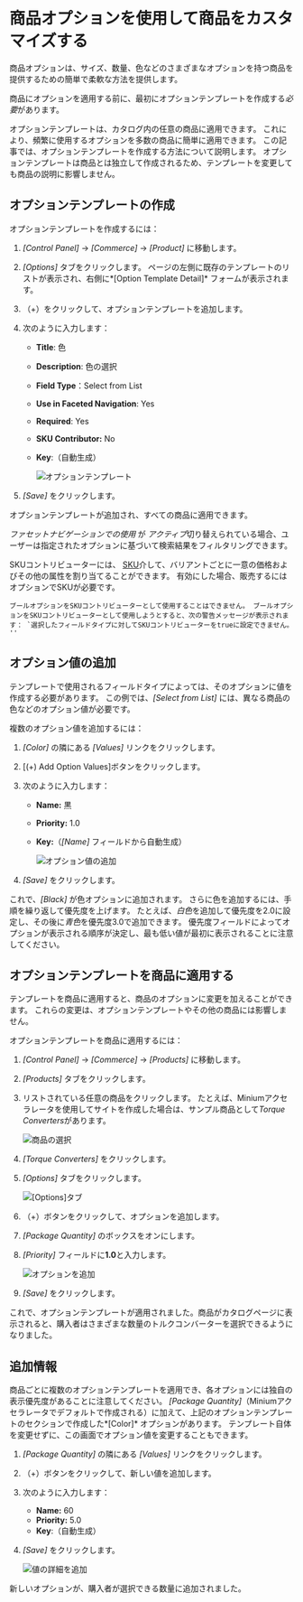 # 商品オプションを使用して商品をカスタマイズする

商品オプションは、サイズ、数量、色などのさまざまなオプションを持つ商品を提供するための簡単で柔軟な方法を提供します。

商品にオプションを適用する前に、最初にオプションテンプレートを作成する*必要*があります。

オプションテンプレートは、カタログ内の任意の商品に適用できます。 これにより、頻繁に使用するオプションを多数の商品に簡単に適用できます。 この記事では、オプションテンプレートを作成する方法について説明します。 オプションテンプレートは商品とは独立して作成されるため、テンプレートを変更しても商品の説明に影響しません。

## オプションテンプレートの作成

オプションテンプレートを作成するには：

1.  *[Control Panel]* → *[Commerce]* → *[Product]* に移動します。

2.  *[Options]* タブをクリックします。 ページの左側に既存のテンプレートのリストが表示され、右側に*[Option Template Detail]* フォームが表示されます。

3.  （+）をクリックして、オプションテンプレートを追加します。

4.  次のように入力します：

      - **Title**: 色

      - **Description**: 色の選択

      - **Field Type**：Select from List

      - **Use in Faceted Navigation**: Yes

      - **Required**: Yes

      - **SKU Contributor:** No

      - **Key**:（自動生成）

        ![オプションテンプレート](./customizing-your-product-with-product-options/images/01.png)

5.  *[Save]* をクリックします。

オプションテンプレートが追加され、すべての商品に適用できます。

*ファセットナビゲーションでの使用* が *アクティブ*切り替えられている場合、ユーザーは指定されたオプションに基づいて検索結果をフィルタリングできます。

SKUコントリビューターには、 [SKU](./adding-skus-to-your-products.md)介して、バリアントごとに一意の価格およびその他の属性を割り当てることができます。 有効にした場合、販売するにはオプションでSKUが必要です。

```{warning}
ブールオプションをSKUコントリビューターとして使用することはできません。 ブールオプションをSKUコントリビューターとして使用しようとすると、次の警告メッセージが表示されます： `選択したフィールドタイプに対してSKUコントリビューターをtrueに設定できません。 ''
```

## オプション値の追加

テンプレートで使用されるフィールドタイプによっては、そのオプションに値を作成する必要があります。 この例では、*[Select from List]* には、異なる商品の色などのオプション値が必要です。

複数のオプション値を追加するには：

1.  *[Color]* の隣にある *[Values]* リンクをクリックします。

2.  [(+) Add Option Values]ボタンをクリックします。

3.  次のように入力します：

      - **Name:** 黒

      - **Priority:** 1.0

      - **Key:**（*[Name]* フィールドから自動生成）

        ![オプション値の追加](./customizing-your-product-with-product-options/images/02.png)

4.  *[Save]* をクリックします。

これで、*[Black]* が色オプションに追加されます。 さらに色を追加するには、手順を繰り返して優先度を上げます。 たとえば、*白色*を追加して優先度を2.0に設定し、その後に*青色*を優先度3.0で追加できます。 優先度フィールドによってオプションが表示される順序が決定し、最も低い値が最初に表示されることに注意してください。

## オプションテンプレートを商品に適用する

テンプレートを商品に適用すると、商品のオプションに変更を加えることができます。 これらの変更は、オプションテンプレートやその他の商品には影響しません。

オプションテンプレートを商品に適用するには：

1.  *[Control Panel]* → *[Commerce]* → *[Products]* に移動します。

2.  *[Products]* タブをクリックします。

3.  リストされている任意の商品をクリックします。 たとえば、Miniumアクセラレータを使用してサイトを作成した場合は、サンプル商品として*Torque Converters*があります。

    ![商品の選択](./customizing-your-product-with-product-options/images/03.png)

4.  *[Torque Converters]* をクリックします。

5.  *[Options]* タブをクリックします。

    ![[Options]タブ](./customizing-your-product-with-product-options/images/04.png)

6.  （+）ボタンをクリックして、オプションを追加します。

7.  *[Package Quantity]* のボックスをオンにします。

8.  *[Priority]* フィールドに**1.0**と入力します。

    ![オプションを追加](./customizing-your-product-with-product-options/images/05.png)

9.  *[Save]* をクリックします。

これで、オプションテンプレートが適用されました。商品がカタログページに表示されると、購入者はさまざまな数量のトルクコンバーターを選択できるようになりました。

## 追加情報

商品ごとに複数のオプションテンプレートを適用でき、各オプションには独自の表示優先度があることに注意してください。 *[Package Quantity]*（Miniumアクセラレータでデフォルトで作成される）に加えて、上記のオプションテンプレートのセクションで作成した*[Color]* オプションがあります。 テンプレート自体を変更せずに、この画面でオプション値を変更することもできます。

1.  *[Package Quantity]* の隣にある *[Values]* リンクをクリックします。

2.  （+）ボタンをクリックして、新しい値を追加します。

3.  次のように入力します：

      - **Name:** 60
      - **Priority:** 5.0
      - **Key**:（自動生成）

4.  *[Save]* をクリックします。

    ![値の詳細を追加](./customizing-your-product-with-product-options/images/06.png)

新しいオプションが、購入者が選択できる数量に追加されました。
